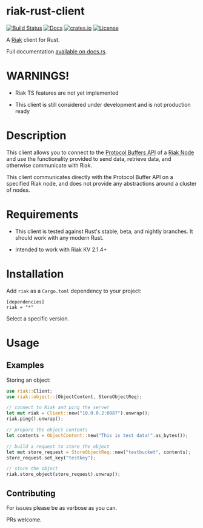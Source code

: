 # riak-rust-client

[![Build Status](https://travis-ci.org/shaneutt/riak-rust-client.svg?branch=master)](https://travis-ci.org/shaneutt/riak-rust-client)
[![Docs](https://img.shields.io/badge/docs-docs.rs-ff69b4.svg)](https://docs.rs/riak/)
[![crates.io](https://img.shields.io/crates/v/riak.svg)](https://crates.io/crates/riak)
[![License](https://img.shields.io/badge/license-apache-blue.svg)](https://raw.githubusercontent.com/shaneutt/riak-rust-client/master/LICENSE)

A [Riak](https://github.com/basho/riak) client for Rust.

Full documentation [available on docs.rs](https://docs.rs/riak/).

# WARNINGS!

* Riak TS features are not yet implemented

* This client is still considered under development and is not production ready

# Description

This client allows you to connect to the [Protocol Buffers API](https://docs.basho.com/riak/kv/latest/developing/api/protocol-buffers/) of a [Riak Node](http://basho.com/products/) and use the functionality provided to send data, retrieve data, and otherwise communicate with Riak.

This client communicates directly with the Protocol Buffer API on a specified Riak node, and does not provide any abstractions around a cluster of nodes.

# Requirements

* This client is tested against Rust's stable, beta, and nightly branches. It should work with any modern Rust.

* Intended to work with Riak KV 2.1.4+

# Installation

Add `riak` as a `Cargo.toml` dependency to your project:

```
[dependencies]
riak = "*"
```

Select a specific version.

# Usage

## Examples

Storing an object:

```rust
use riak::Client;
use riak::object::{ObjectContent, StoreObjectReq};

// connect to Riak and ping the server
let mut riak = Client::new("10.0.0.2:8087").unwrap();
riak.ping().unwrap();

// prepare the object contents
let contents = ObjectContent::new("This is test data!".as_bytes());

// build a request to store the object
let mut store_request = StoreObjectReq::new("testbucket", contents);
store_request.set_key("testkey");

// store the object
riak.store_object(store_request).unwrap();
```

## Contributing

For issues please be as verbose as you can.

PRs welcome.
